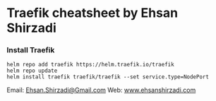 # Traefik cheatsheet by Ehsan Shirzadi

### Install Traefik
```
helm repo add traefik https://helm.traefik.io/traefik
helm repo update
helm install traefik traefik/traefik --set service.type=NodePort
```

Email: Ehsan.Shirzadi@Gmail.com
Web: www.ehsanshirzadi.com
